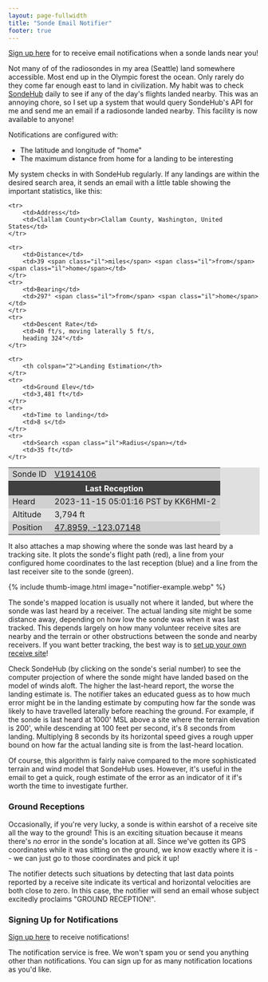 ```yaml
---
layout: page-fullwidth
title: "Sonde Email Notifier"
footer: true
---
```


[Sign up here](manage) for to receive email notifications when a sonde
lands near you!

Not many of of the radiosondes in my area (Seattle) land somewhere
accessible. Most end up in the Olympic forest the ocean. Only rarely
do they come far enough east to land in civilization. My habit was to
check [SondeHub](https://www.sondehub.org/") daily to see if any of
the day's flights landed nearby.  This was an annoying chore, so I set
up a system that would query SondeHub's API for me and send me an
email if a radiosonde landed nearby. This facility is now available to
anyone!

Notifications are configured with:

* The latitude and longitude of "home"
* The maximum distance from home for a landing to be interesting

My system checks in with SondeHub regularly. If any landings are
within the desired search area, it sends an email with a little table
showing the important statistics, like this:

<style>
table.sonde {
    background-color: #e0e0e0;
    margin: 0 auto;
}
table.sonde th {
    background-color:  #404040;
    color: white;
}
table.sonde tbody tr:nth-child(odd) {
    background-color:  #d0d0d0;
}
</style>
<table class="sonde">
    <tbody><tr>
        <td>Sonde ID</td>
        <td><a href="https://sondehub.org/#!mt=Mapnik&amp;mz=9&amp;qm=12h&amp;f=V1914106&amp;q=V1914106" target="_blank">V1914106</a></td>
    </tr>
    <tr>
        <th colspan="2">Last Reception
    </th></tr>
    <tr>
        <td>Heard</td>
        <td>2023-11-15 05:01:16 PST by KK6HMI-2</td>
    </tr>
    <tr>
        <td>Altitude</td>
        <td>3,794 ft</td>
    </tr>
    <tr>
        <td>Position</td>
        <td><a href="https://www.google.com/maps/search/?api=1&amp;query=47.8959,-123.07148" target="_blank">47.8959, -123.07148</a></td>
    </tr>

    <tr>
        <td>Address</td>
        <td>Clallam County<br>Clallam County, Washington, United States</td>
    </tr>

    <tr>
        <td>Distance</td>
        <td>39 <span class="il">miles</span> <span class="il">from</span> <span class="il">home</span></td>
    </tr>
    <tr>
        <td>Bearing</td>
        <td>297° <span class="il">from</span> <span class="il">home</span></td>
    </tr>
    <tr>
        <td>Descent Rate</td>
        <td>40 ft/s, moving laterally 5 ft/s,
        heading 324°</td>
    </tr>

    <tr>
        <th colspan="2">Landing Estimation</th>
    </tr>
    <tr>
        <td>Ground Elev</td>
        <td>3,481 ft</td>
    </tr>
    <tr>
        <td>Time to landing</td>
        <td>8 s</td>
    </tr>
    <tr>
        <td>Search <span class="il">Radius</span></td>
        <td>35 ft</td>
    </tr>

</tbody></table>

It also attaches a map showing where the sonde was last heard by a
tracking site. It plots the sonde's flight path (red), a line from
your configured home coordinates to the last reception (blue) and a
line from the last receiver site to the sonde (green).

{% include thumb-image.html image="notifier-example.webp" %}

The sonde's mapped location is usually not where it landed, but where
the sonde was last heard by a receiver.  The actual landing site might
be some distance away, depending on how low the sonde was when it was
last tracked. This depends largely on how many volunteer receive sites
are nearby and the terrain or other obstructions between the sonde and
nearby receivers. If you want better tracking, the best way is to [set
up your own receive
site](https://github.com/projecthorus/radiosonde_auto_rx/wiki)!

Check SondeHub (by clicking on the sonde's serial number) to see the
computer projection of where the sonde might have landed based on the
model of winds aloft.  The higher the last-heard report, the worse the
landing estimate is. The notifier takes an educated guess as to how
much error might be in the landing estimate by computing how far the
sonde was likely to have travelled laterally before reaching the
ground. For example, if the sonde is last heard at 1000' MSL above a
site where the terrain elevation is 200', while descending at 100 feet
per second, it's 8 seconds from landing. Multiplying 8 seconds by its
horizontal speed gives a rough upper bound on how far the actual
landing site is from the last-heard location.

Of course, this algorithm is fairly naive compared to the more
sophisticated terrain and wind model that SondeHub uses. However, it's
useful in the email to get a quick, rough estimate of the error as an
indicator of it if's worth the time to investigate further.

### Ground Receptions

Occasionally, if you're very lucky, a sonde is within earshot of a
receive site all the way to the ground! This is an exciting situation
because it means there's *no* error in the sonde's location at
all. Since we've gotten its GPS coordinates while it was sitting on
the ground, we know exactly where it is -- we can just go to those
coordinates and pick it up!

The notifier detects such situations by detecting that last data
points reported by a receive site indicate its vertical and horizontal
velocities are both close to zero. In this case, the notifier will
send an email whose subject excitedly proclaims "GROUND RECEPTION!".

### Signing Up for Notifications

[Sign up here](signup) to receive notifications!

The notification service is free. We won't spam you or send you
anything other than notifications. You can sign up for as many
notification locations as you'd like.
